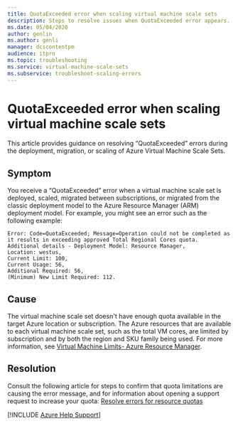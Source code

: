 ```yaml
---
title: QuotaExceeded error when scaling virtual machine scale sets
description: Steps to resolve issues when QuotaExceeded error appears.
ms.date: 05/04/2020
author: genlin
ms.author: genli
manager: dcscontentpm
audience: itpro
ms.topic: troubleshooting
ms.service: virtual-machine-scale-sets
ms.subservice: troubleshoot-scaling-errors
---
```


# QuotaExceeded error when scaling virtual machine scale sets

This article provides guidance on resolving “QuotaExceeded” errors during the deployment, migration, or scaling of Azure Virtual Machine Scale Sets.

## Symptom

You receive a “QuotaExceeded” error when a virtual machine scale set is deployed, scaled, migrated between subscriptions, or migrated from the classic deployment model to the Azure Resource Manager (ARM) deployment model.
For example, you might see an error such as the following example:

```output
Error: Code=QuotaExceeded; Message=Operation could not be completed as it results in exceeding approved Total Regional Cores quota. Additional details - Deployment Model: Resource Manager,
Location: westus,
Current Limit: 100,
Current Usage: 56,
Additional Required: 56,
(Minimum) New Limit Required: 112.
```

## Cause

The virtual machine scale set doesn't have enough quota available in the target Azure location or subscription.
The Azure resources that are available to each virtual machine scale set, such as the total VM cores, are limited by subscription and by both the region and SKU family being used. For more information, see [Virtual Machine Limits- Azure Resource Manager](/azure/azure-resource-manager/management/azure-subscription-service-limits#virtual-machines-limits---azure-resource-manager).

## Resolution

Consult the following article for steps to confirm that quota limitations are causing the error message, and for information about opening a support request to increase your quota: [Resolve errors for resource quotas](/azure/azure-resource-manager/templates/error-resource-quota)

[!INCLUDE [Azure Help Support](../../includes/azure-help-support.md)]
